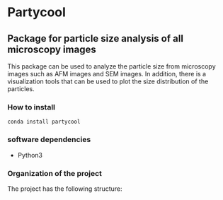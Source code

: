 # Partycool
## Package for particle size analysis of all microscopy images
This package can be used to analyze the particle size from microscopy images such as AFM images and SEM images. 
In addition, there is a visualization tools that can be used to plot the size distribution of the particles. 
### How to install
```
conda install partycool
```
### software dependencies
* Python3
### Organization of the project
The project has the following structure:

